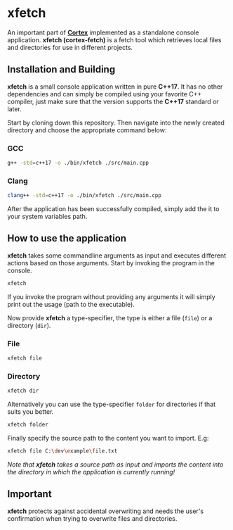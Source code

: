 # xfetch

An important part of **[Cortex](https://github.com/neomannskar/cortex)** implemented as a standalone console application. **xfetch (cortex-fetch)** is a fetch tool which retrieves local files and directories for use in different projects.

## Installation and Building

**xfetch** is a small console application written in pure **C++17**. It has no other dependencies and can simply be compiled using your favorite C++ compiler, just make sure that the version supports the **C++17** standard or later.

Start by cloning down this repository. Then navigate into the newly created directory and choose the appropriate command below:

### GCC

```bash
g++ -std=c++17 -o ./bin/xfetch ./src/main.cpp
```

### Clang

```bash
clang++ -std=c++17 -o ./bin/xfetch ./src/main.cpp
```

After the application has been successfully compiled, simply add the it to your system variables path.

## How to use the application

**xfetch** takes some commandline arguments as input and executes different actions based on those arguments. Start by invoking the program in the console.

```bash
xfetch
```

If you invoke the program without providing any arguments it will simply print out the usage (path to the executable).

Now provide **xfetch** a type-specifier, the type is either a file (`file`) or a directory (`dir`).

### File

```bash
xfetch file
```

### Directory

```bash
xfetch dir
```

Alternatively you can use the type-specifier `folder` for directories if that suits you better.

```bash
xfetch folder
```

Finally specify the source path to the content you want to import. E.g:

```bash
xfetch file C:\dev\example\file.txt
```

_Note that **xfetch** takes a source path as input and imports the content into the directory in which the application is currently running!_

## Important

**xfetch** protects against accidental overwriting and needs the user's confirmation when trying to overwrite files and directories.
